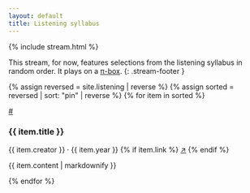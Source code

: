 ```yaml
---
layout: default
title: Listening syllabus
---
```


{% include stream.html %}

This stream, for now, features selections from the listening syllabus in random order. It plays on a [π-box](https://p-node.org/documentation/pibox/what-is-a-pibox).
{: .stream-footer }

{% assign reversed = site.listening | reverse %}
{% assign sorted = reversed | sort: "pin" | reverse %}
{% for item in sorted %}
<div class="item-heading">

  <span class="item-anchor">
    <a href="#{{ item.title | slugify }}">#</a>
  </span>
  <h3 id="{{ item.title | slugify }}">{{ item.title }}</h3>
  <span class="item-meta">
    {{ item.creator }}&nbsp;·&nbsp;{{ item.year }}
    {% if item.link %}
    <a href="{{ item.link }}" target="_blank" class="item-link">↗</a>
    {% endif %}
  </span>

</div>

{{ item.content | markdownify }}

{% endfor %}
